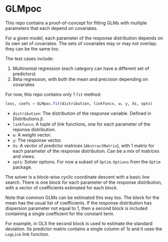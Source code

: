 # GLMpoc

This repo contains a proof-of-concept for fitting GLMs with multiple parameters that each depend on covariates.

For a given model, each parameter of the response distribution depends on its own set of covariates.
The sets of covariates may or may not overlap; they can be the same too.

The test cases include:
1. Multinomial regression (each category can have a different set of predictors)
2. Beta regression, with both the mean and precision depending on covariates

For now, this repo contains only 1 `fit` method:

```julia
loss, coefs = GLMpoc.fit(distribution, linkfuncs, w, y, Xs, opts)
```

- `distribution`: The distribution of the response variable. Defined in Distributions.jl.
- `linkfuncs`:    A tuple of link functions, one for each parameter of the reponse distribution.
- `w`: A weight vector.
- `y`: The response vector.
- `Xs`: A vector of predictor matrices (`AbstractMatrix`), with 1 matrix for each parameter of the response distribution. Can be a mix of matrices and views.
- `opts`: Solver options. For now a subset of `Optim.Options` from the `Optim` package.

The solver is a block-wise cyclic coordinate descent with a basic line search.
There is one block for each parameter of the response distribution,
with a vector of coefficients estimated for each block.

Note that common GLMs can be estimated this way too.
The block for the mean has the usual list of coefficients.
If the response distribution has dispersion parameter not equal to 1,
then a second block is included containing a single coefficient for the constant term.

For example, in OLS the second block is used to estimate the standard deviation.
Its predictor matrix contains a single column of 1s and it uses the `LogLink` link function.